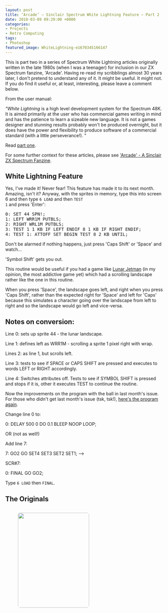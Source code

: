 ```yaml
---
layout: post
title: ‘Arcade’ – Sinclair Spectrum White Lightning Feature – Part 2
date: 2018-03-09 09:29:00 +0000
categories:
- Projects
- Retro Computing
tags:
- Photoshop
featured_image: WhiteLightning-e1670345166147
---
```

This is part two in a series of Spectrum White Lightning articles originally written in the late 1980s (when I was a teenager) for inclusion in our ZX Spectrum fanzine, 'Arcade'. Having re-read my scribblings almost 30 years later, I don't pretend to understand any of it. It might be useful. It might not. If you do find it useful or, at least, interesting, please leave a comment below.

From the user manual:

*"White Lightning* is a high level development system for the Spectrum 48K. It is aimed primarily at the user who has commercial games writing in mind and has the patience to learn a sizeable new language. It is not a games designer and stunning results probably won't be produced overnight, but it does have the power and flexibility to produce software of a commercial standard (with a little perseverance!). "

<p>Read <a href="{{ site.baseurl }}/arcade-sinclair-spectrum-white-lightning-feature-part-1/">part one</a>.</p>

<p>For some further context for these articles, please see <a href="{{ site.baseurl }}/arcade-a-sinclair-zx-spectrum-fanzine/">'Arcade' - A Sinclair ZX Spectrum Fanzine</a>.</p>

## White Lightning Feature

Yes, I've made it! Never fear! This feature has made it to its next month. Amazing, isn't it? Anyway, with the sprites in memory, type this into screen 6 and then type <code>6 LOAD</code> and then <code>TEST 1</code> and press 'Enter':

<pre>0: SET 44 SPN!;<br>1: LEFT WRR1M PUTBLS;<br>2: RIGHT WRL1M PUTBLS;<br>3: TEST 1 1 KB IF LEFT ENDIF 8 1 KB IF RIGHT ENDIF;<br>4: TEST 1: ATTOFF SET BEGIN TEST 8 2 KB UNTIL;</pre>

Don't be alarmed if nothing happens, just press 'Caps Shift' or 'Space' and watch...

'Symbol Shift' gets you out.

<p>This routine would be useful if you had a game like <a href="http://www.worldofspectrum.org/infoseekid.cgi?id=0009372">Lunar Jetman</a> (in my opinion, the most addictive game yet) which had a scrolling landscape rather like the one in this routine.</p>

When you press 'Space', the landscape goes left, and right when you press 'Caps Shift', rather than the expected right for 'Space' and left for 'Caps' because this simulates a character going over the landscape from left to right and so the landscape would go left and vice-versa.

## Notes on conversion:

Line 0: sets up sprite 44 - the lunar landscape.

Line 1: defines left as WRR1M - scrolling a sprite 1 pixel right with wrap.

Lines 2: as line 1, but scrolls left.

Line 3: tests to see if SPACE or CAPS SHIFT are pressed and executes to words LEFT or RIGHT accordingly.

Line 4: Switches attributes off. Tests to see if SYMBOL SHIFT is pressed and stops if it is, other it executes TEST to continue the routine.

<p>Now the improvements on the program with the ball in last month's issue. For those who didn't get last month's issue (tsk, tsk!), <a href="http://www.circleseven.co.uk/arcade-spectrum-white-lightning-feature-part-1/">here's the program again</a>.</p>

Change line 0 to:

0: DELAY 500 0 DO 0.1 BLEEP NOOP LOOP;

OR (not as well!)

Add line 7:

7: GO2 GO SET4 SET3 SET2 SET1; --&gt;

SCR#7:

0: FINAL GO GO2;

Type <code>6 LOAD</code> then <code>FINAL</code>.

## The Originals

<div class="gallery">

<figure><a href="https://res.cloudinary.com/circleseven/image/upload/q_auto,f_auto/IMG_2232-e1520612840652-scaled"><img src="https://res.cloudinary.com/circleseven/image/upload/c_limit,w_800,h_800,q_auto,f_auto/IMG_2232-e1520612840652-scaled" srcset="https://res.cloudinary.com/circleseven/image/upload/c_limit,w_400,q_auto,f_auto/IMG_2232-e1520612840652-scaled 400w, https://res.cloudinary.com/circleseven/image/upload/c_limit,w_800,q_auto,f_auto/IMG_2232-e1520612840652-scaled 800w, https://res.cloudinary.com/circleseven/image/upload/c_limit,w_1200,q_auto,f_auto/IMG_2232-e1520612840652-scaled 1200w" sizes="(max-width: 768px) 100vw, 800px" alt="" style="border-radius:6px" loading="lazy"></a></figure>
<figure><a href="https://res.cloudinary.com/circleseven/image/upload/q_auto,f_auto/IMG_2233-e1520612866457"><img src="https://res.cloudinary.com/circleseven/image/upload/q_auto,f_auto/IMG_2233-e1520612866457" width="225" height="300" alt="" style="border-radius:6px" loading="lazy"></a></figure>

</div>

